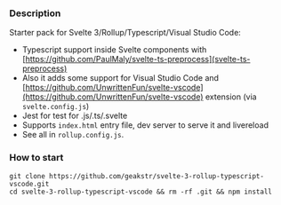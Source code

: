 ### Description

Starter pack for Svelte 3/Rollup/Typescript/Visual Studio Code:

- Typescript support inside Svelte components with [https://github.com/PaulMaly/svelte-ts-preprocess](svelte-ts-preprocess)
- Also it adds some support for Visual Studio Code and [https://github.com/UnwrittenFun/svelte-vscode](https://github.com/UnwrittenFun/svelte-vscode) extension (via `svelte.config.js`)
- Jest for test for .js/.ts/.svelte
- Supports `index.html` entry file, dev server to serve it and livereload
- See all in `rollup.config.js`.

### How to start

```
git clone https://github.com/geakstr/svelte-3-rollup-typescript-vscode.git
cd svelte-3-rollup-typescript-vscode && rm -rf .git && npm install
```
